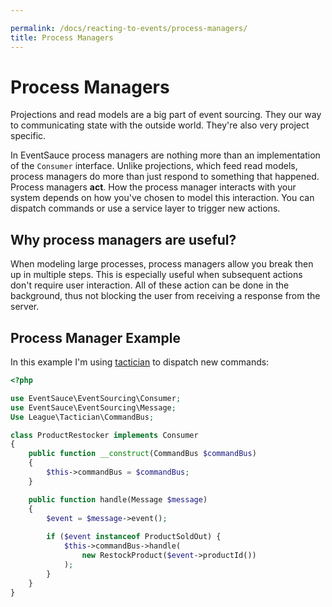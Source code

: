 ```yaml
---

permalink: /docs/reacting-to-events/process-managers/
title: Process Managers
---
```


# Process Managers

Projections and read models are a big part of event sourcing. They
our way to communicating state with the outside world. They're also
very project specific.

In EventSauce process managers are nothing more than an implementation of
the `Consumer` interface. Unlike projections, which feed read models, process
managers do more than just respond to something that happened. Process
managers **act**. How the process manager interacts with your system depends
on how you've chosen to model this interaction. You can dispatch commands or
use a service layer to trigger new actions.

## Why process managers are useful?

When modeling large processes, process managers allow you break then up in
multiple steps. This is especially useful when subsequent actions don't require
user interaction. All of these action can be done in the background, thus not
blocking the user from receiving a response from the server.


## Process Manager Example

In this example I'm using [tactician](https://tactician.thephpleague.com) to
dispatch new commands:

```php
<?php

use EventSauce\EventSourcing\Consumer;
use EventSauce\EventSourcing\Message;
Use League\Tactician\CommandBus;

class ProductRestocker implements Consumer
{
    public function __construct(CommandBus $commandBus)
    {
        $this->commandBus = $commandBus;
    }

    public function handle(Message $message)
    {
        $event = $message->event();
        
        if ($event instanceof ProductSoldOut) {
            $this->commandBus->handle(
                new RestockProduct($event->productId())
            );
        }
    }
}
```


